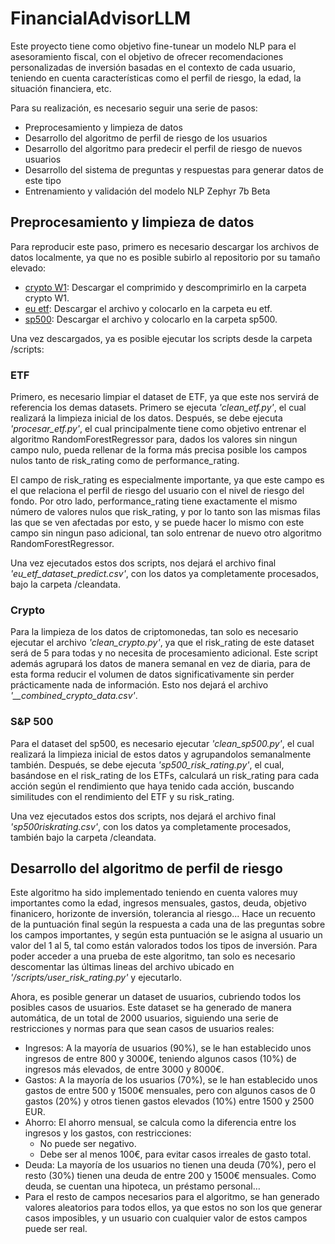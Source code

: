 # FinancialAdvisorLLM

Este proyecto tiene como objetivo fine-tunear un modelo NLP para el asesoramiento fiscal, 
con el objetivo de ofrecer recomendaciones personalizadas de inversión basadas en el contexto de cada usuario, 
teniendo en cuenta características como el perfil de riesgo, la edad, la situación financiera, etc.

Para su realización, es necesario seguir una serie de pasos:
* Preprocesamiento y limpieza de datos
* Desarrollo del algoritmo de perfil de riesgo de los usuarios
* Desarrollo del algoritmo para predecir el perfil de riesgo de nuevos usuarios 
* Desarrollo del sistema de preguntas y respuestas para generar datos de este tipo 
* Entrenamiento y validación del modelo NLP Zephyr 7b Beta

## Preprocesamiento y limpieza de datos

Para reproducir este paso, primero es necesario descargar los archivos de datos localmente, ya que no es posible subirlo al repositorio por su tamaño elevado:

* [crypto W1](https://www.kaggle.com/datasets/olegshpagin/crypto-coins-prices-ohlcv?select=W1): Descargar el comprimido y descomprimirlo en la carpeta crypto W1.
* [eu etf](https://www.kaggle.com/datasets/stefanoleone992/european-funds-dataset-from-morningstar?select=Morningstar+-+European+ETFs.csv): Descargar el archivo y colocarlo en la carpeta eu etf.
* [sp500](https://www.kaggle.com/datasets/andrewmvd/sp-500-stocks?select=sp500_stocks.csv): Descargar el archivo y colocarlo en la carpeta sp500.

Una vez descargados, ya es posible ejecutar los scripts desde la carpeta /scripts:

### ETF

Primero, es necesario limpiar el dataset de ETF, ya que este nos servirá de referencia los demas datasets. Primero se ejecuta *'clean_etf.py'*, el cual realizará
la limpieza inicial de los datos. Después, se debe ejecuta *'procesar_etf.py'*, el cual principalmente tiene como objetivo entrenar el algoritmo RandomForestRegressor
para, dados los valores sin ningun campo nulo, pueda rellenar de la forma más precisa posible los campos nulos tanto de risk_rating como de performance_rating. 

El campo de risk_rating es especialmente importante, ya que este campo es el que relaciona el perfil de riesgo del usuario con el nivel de riesgo del fondo. Por otro lado,
performance_rating tiene exactamente el mismo número de valores nulos que risk_rating, y por lo tanto son las mismas filas las que se ven afectadas por esto, y se puede hacer
lo mismo con este campo sin ningun paso adicional, tan solo entrenar de nuevo otro algoritmo RandomForestRegressor.

Una vez ejecutados estos dos scripts, nos dejará el archivo final *'eu_etf_dataset_predict.csv'*, con los datos ya completamente procesados, bajo la carpeta /cleandata.

### Crypto

Para la limpieza de los datos de criptomonedas, tan solo es necesario ejecutar el archivo *'clean_crypto.py'*, ya que el risk_rating de este dataset será de 5 para todas y no necesita de
procesamiento adicional. Este script además agrupará los datos de manera semanal en vez de diaria, para de esta forma reducir el volumen de datos significativamente
sin perder prácticamente nada de información. Esto nos dejará el archivo *'__combined_crypto_data.csv'*.

### S&P 500

Para el dataset del sp500, es necesario ejecutar *'clean_sp500.py'*, el cual realizará la limpieza inicial de estos datos y agrupandolos semanalmente también. 
Después, se debe ejecuta *'sp500_risk_rating.py'*, el cual, basándose en el risk_rating de los ETFs, calculará un risk_rating para cada acción según el rendimiento
que haya tenido cada acción, buscando similitudes con el rendimiento del ETF y su risk_rating.

Una vez ejecutados estos dos scripts, nos dejará el archivo final *'sp500riskrating.csv'*, con los datos ya completamente procesados, también bajo la carpeta /cleandata.

## Desarrollo del algoritmo de perfil de riesgo 

Este algoritmo ha sido implementado teniendo en cuenta valores muy importantes como la edad, ingresos mensuales, gastos, deuda, objetivo finanicero, horizonte de inversión, tolerancia al riesgo...
Hace un recuento de la puntuación final según la respuesta a cada una de las preguntas sobre los campos importantes, y según esta puntuación se le asigna al usuario un valor del 1 al 5, 
tal como están valorados todos los tipos de inversión. Para poder acceder a una prueba de este algoritmo, tan solo es necesario descomentar las últimas lineas del archivo ubicado en
*'/scripts/user_risk_rating.py'* y ejecutarlo.

Ahora, es posible generar un dataset de usuarios, cubriendo todos los posibles casos de usuarios. Este dataset se ha generado de manera automática, de un total de 2000 usuarios, siguiendo una serie
de restricciones y normas para que sean casos de usuarios reales:
* Ingresos: A la mayoría de usuarios (90%), se le han establecido unos ingresos de entre 800 y 3000€, teniendo algunos casos (10%) de ingresos más elevados, de entre 3000 y 8000€. 
* Gastos: A la mayoría de los usuarios (70%), se le han establecido unos gastos de entre 500 y 1500€ mensuales, pero con algunos casos de 0 gastos (20%) y otros tienen gastos elevados (10%) entre 1500 y 2500 EUR.
* Ahorro: El ahorro mensual, se calcula como la diferencia entre los ingresos y los gastos, con restricciones:
	* No puede ser negativo.
	* Debe ser al menos 100€, para evitar casos irreales de gasto total.
* Deuda: La mayoría de los usuarios no tienen una deuda (70%), pero el resto (30%) tienen una deuda de entre 200 y 1500€ mensuales. Como deuda, se cuentan una hipoteca, un préstamo personal…
* Para el resto de campos necesarios para el algoritmo, se han generado valores aleatorios para todos ellos, ya que estos no son los que generar casos imposibles, y un usuario con cualquier valor de estos campos puede ser real.

